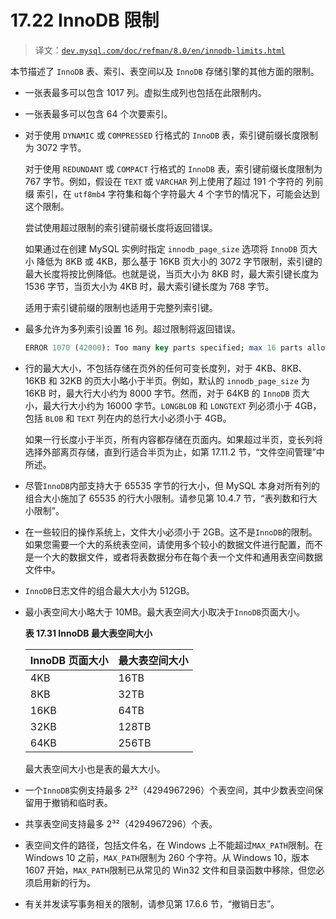 # 17.22 InnoDB 限制

> 译文：[`dev.mysql.com/doc/refman/8.0/en/innodb-limits.html`](https://dev.mysql.com/doc/refman/8.0/en/innodb-limits.html)

本节描述了 `InnoDB` 表、索引、表空间以及 `InnoDB` 存储引擎的其他方面的限制。

+   一张表最多可以包含 1017 列。虚拟生成列也包括在此限制内。

+   一张表最多可以包含 64 个次要索引。

+   对于使用 `DYNAMIC` 或 `COMPRESSED` 行格式的 `InnoDB` 表，索引键前缀长度限制为 3072 字节。

    对于使用 `REDUNDANT` 或 `COMPACT` 行格式的 `InnoDB` 表，索引键前缀长度限制为 767 字节。例如，假设在 `TEXT` 或 `VARCHAR` 列上使用了超过 191 个字符的 列前缀 索引，在 `utf8mb4` 字符集和每个字符最大 4 个字节的情况下，可能会达到这个限制。

    尝试使用超过限制的索引键前缀长度将返回错误。

    如果通过在创建 MySQL 实例时指定 `innodb_page_size` 选项将 `InnoDB` 页大小 降低为 8KB 或 4KB，那么基于 16KB 页大小的 3072 字节限制，索引键的最大长度将按比例降低。也就是说，当页大小为 8KB 时，最大索引键长度为 1536 字节，当页大小为 4KB 时，最大索引键长度为 768 字节。

    适用于索引键前缀的限制也适用于完整列索引键。

+   最多允许为多列索引设置 16 列。超过限制将返回错误。

    ```sql
    ERROR 1070 (42000): Too many key parts specified; max 16 parts allowed
    ```

+   行的最大大小，不包括存储在页外的任何可变长度列，对于 4KB、8KB、16KB 和 32KB 的页大小略小于半页。例如，默认的 `innodb_page_size` 为 16KB 时，最大行大小约为 8000 字节。然而，对于 64KB 的 `InnoDB` 页大小，最大行大小约为 16000 字节。`LONGBLOB` 和 `LONGTEXT` 列必须小于 4GB，包括 `BLOB` 和 `TEXT` 列在内的总行大小必须小于 4GB。

    如果一行长度小于半页，所有内容都存储在页面内。如果超过半页，变长列将选择外部离页存储，直到行适合半页为止，如第 17.11.2 节，“文件空间管理”中所述。

+   尽管`InnoDB`内部支持大于 65535 字节的行大小，但 MySQL 本身对所有列的组合大小施加了 65535 的行大小限制。请参见第 10.4.7 节，“表列数和行大小限制”。

+   在一些较旧的操作系统上，文件大小必须小于 2GB。这不是`InnoDB`的限制。如果您需要一个大的系统表空间，请使用多个较小的数据文件进行配置，而不是一个大的数据文件，或者将表数据分布在每个表一个文件和通用表空间数据文件中。

+   `InnoDB`日志文件的组合最大大小为 512GB。

+   最小表空间大小略大于 10MB。最大表空间大小取决于`InnoDB`页面大小。

    **表 17.31 InnoDB 最大表空间大小**

    | InnoDB 页面大小 | 最大表空间大小 |
    | --- | --- |
    | 4KB | 16TB |
    | 8KB | 32TB |
    | 16KB | 64TB |
    | 32KB | 128TB |
    | 64KB | 256TB |

    最大表空间大小也是表的最大大小。

+   一个`InnoDB`实例支持最多 2³²（4294967296）个表空间，其中少数表空间保留用于撤销和临时表。

+   共享表空间支持最多 2³²（4294967296）个表。

+   表空间文件的路径，包括文件名，在 Windows 上不能超过`MAX_PATH`限制。在 Windows 10 之前，`MAX_PATH`限制为 260 个字符。从 Windows 10，版本 1607 开始，`MAX_PATH`限制已从常见的 Win32 文件和目录函数中移除，但您必须启用新的行为。

+   有关并发读写事务相关的限制，请参见第 17.6.6 节，“撤销日志”。
